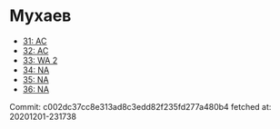 # Мухаев
- [31: AC](31.md)
- [32: AC](32.md)
- [33: WA 2](33.md)
- [34: NA](34.md)
- [35: NA](35.md)
- [36: NA](36.md)

Commit: c002dc37cc8e313ad8c3edd82f235fd277a480b4
 fetched at: 20201201-231738
